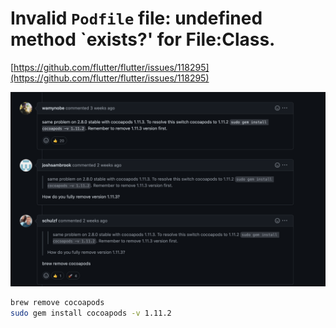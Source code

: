 # Invalid `Podfile` file: undefined method `exists?' for File:Class.

[https://github.com/flutter/flutter/issues/118295](https://github.com/flutter/flutter/issues/118295)

![image-20230208112622893](./assets/image-20230208112622893.png)

```sh
brew remove cocoapods
sudo gem install cocoapods -v 1.11.2
```
